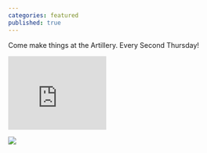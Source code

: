 ```yaml
---
categories: featured
published: true
---
```


<p>Come make things at the Artillery. Every Second Thursday!</p>
<div class='kickstarter'>
<iframe width="200" height="150" src="http:&#x2F;&#x2F;www.kickstarter.com&#x2F;projects&#x2F;1055944000&#x2F;breakers-end-a-graphic-novel&#x2F;widget&#x2F;video.html" frameborder="0"> </iframe>
</div>

![](/assets/Screen%20Shot%202013-08-17%20at%202.25.17%20AM.png)